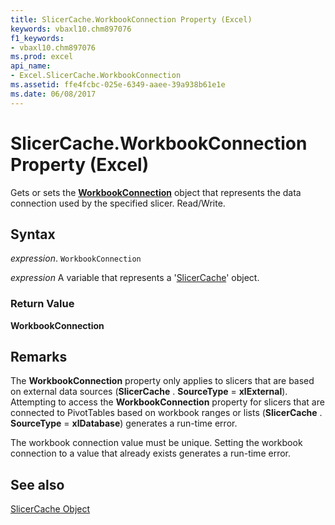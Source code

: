 ```yaml
---
title: SlicerCache.WorkbookConnection Property (Excel)
keywords: vbaxl10.chm897076
f1_keywords:
- vbaxl10.chm897076
ms.prod: excel
api_name:
- Excel.SlicerCache.WorkbookConnection
ms.assetid: ffe4fcbc-025e-6349-aaee-39a938b61e1e
ms.date: 06/08/2017
---
```



# SlicerCache.WorkbookConnection Property (Excel)

Gets or sets the  **[WorkbookConnection](Excel.WorkbookConnection.md)** object that represents the data connection used by the specified slicer. Read/Write.


## Syntax

 _expression_. `WorkbookConnection`

 _expression_ A variable that represents a '[SlicerCache](Excel.SlicerCache.md)' object.


### Return Value

 **WorkbookConnection**


## Remarks

The  **WorkbookConnection** property only applies to slicers that are based on external data sources (**SlicerCache** . **SourceType** = **xlExternal**). Attempting to access the **WorkbookConnection** property for slicers that are connected to PivotTables based on workbook ranges or lists (**SlicerCache** . **SourceType** = **xlDatabase**) generates a run-time error.

The workbook connection value must be unique. Setting the workbook connection to a value that already exists generates a run-time error. 


## See also


[SlicerCache Object](Excel.SlicerCache.md)

